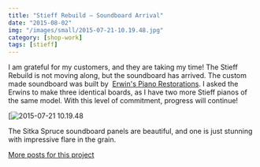 ```yaml
---
title: "Stieff Rebuild – Soundboard Arrival"
date: "2015-08-02"
img: "/images/small/2015-07-21-10.19.48.jpg"
category: [shop-work]
tags: [stieff]
---
```


I am grateful for my customers, and they are taking my time! The Stieff Rebuild is not moving along, but the soundboard has arrived. The custom made soundboard was built by  [Erwin's Piano Restorations](http://www.erwinspiano.com/). I asked the Erwins to make three identical boards, as I have two more Stieff pianos of the same model. With this level of commitment, progress will continue!

[![2015-07-21 10.19.48](/images/medium/2015-07-21-10.19.48-1024x576.jpg)

The Sitka Spruce soundboard panels are beautiful, and one is just stunning with impressive flare in the grain.

[More posts for this project](/tag/stieff)
